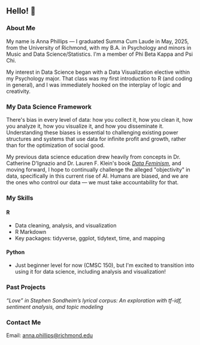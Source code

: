 ## Hello! 👋
### About Me
My name is Anna Phillips — I graduated Summa Cum Laude in May, 2025, from the University of Richmond, with my B.A. in Psychology and minors in Music and Data Science/Statistics. I'm a member of Phi Beta Kappa and Psi Chi.

My interest in Data Science began with a Data Visualization elective within my Psychology major. That class was my first introduction to R (and coding in general), and I was immediately hooked on the interplay of logic and creativity. 

### My Data Science Framework
There's bias in every level of data: how you collect it, how you clean it, how you analyze it, how you visualize it, and how you disseminate it. Understanding these biases is essential to challenging existing power structures and systems that use data for infinite profit and growth, rather than for the optimization of social good. 

My previous data science education drew heavily from concepts in Dr. Catherine D'Ignazio and Dr. Lauren F. Klein's book [*Data Feminism*](https://direct.mit.edu/books/book/4660/Data-Feminism), and moving forward, I hope to continually challenge the alleged "objectivity" in data, specifically in this current rise of AI. Humans are biased, and we are the ones who control our data — we must take accountability for that.

### My Skills
#### R 
- Data cleaning, analysis, and visualization
- R Markdown
- Key packages: tidyverse, ggplot, tidytext, time, and mapping

#### Python
- Just beginner level for now (CMSC 150), but I'm excited to transition into using it for data science, including analysis and visualization!

### Past Projects
*“Love” in Stephen Sondheim’s lyrical corpus: An exploration with tf-idf, sentiment analysis, and topic modeling*

### Contact Me
Email: anna.phillips@richmond.edu




<!--
**ae-phillips/ae-phillips** is a ✨ _special_ ✨ repository because its `README.md` (this file) appears on your GitHub profile.

Here are some ideas to get you started:

- 🔭 I’m currently working on ...
- 🌱 I’m currently learning ...
- 👯 I’m looking to collaborate on ...
- 🤔 I’m looking for help with ...
- 💬 Ask me about ...
- 📫 How to reach me: ...
- 😄 Pronouns: ...
- ⚡ Fun fact: ...
-->
